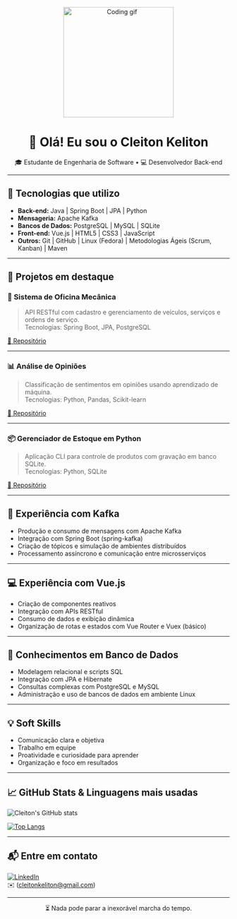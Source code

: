 <p align="center">
  <img src="https://media.giphy.com/media/qgQUggAC3Pfv687qPC/giphy.gif" width="250" alt="Coding gif" />
</p>
<h1 align="center">👋 Olá! Eu sou o Cleiton Keliton</h1>

<p align="center">
🎓 Estudante de Engenharia de Software • 💻 Desenvolvedor Back-end
</p>

---

## 🚀 Tecnologias que utilizo

- **Back-end:** Java | Spring Boot | JPA | Python  
- **Mensageria:** Apache Kafka  
- **Bancos de Dados:** PostgreSQL | MySQL | SQLite  
- **Front-end:** Vue.js | HTML5 | CSS3 | JavaScript  
- **Outros:** Git | GitHub | Linux (Fedora) | Metodologias Ágeis (Scrum, Kanban) | Maven

---

## 💼 Projetos em destaque

### 🔧 Sistema de Oficina Mecânica
> API RESTful com cadastro e gerenciamento de veículos, serviços e ordens de serviço.  
Tecnologias: Spring Boot, JPA, PostgreSQL

[🔗 Repositório](https://github.com/cleitonkeliton/oficina-mecanica)

---

### 📊 Análise de Opiniões
> Classificação de sentimentos em opiniões usando aprendizado de máquina.  
Tecnologias: Python, Pandas, Scikit-learn

[🔗 Repositório](https://github.com/cleitonkeliton/analise-opinioes)

---

### 📦 Gerenciador de Estoque em Python
> Aplicação CLI para controle de produtos com gravação em banco SQLite.  
Tecnologias: Python, SQLite

[🔗 Repositório](https://github.com/cleitonkeliton/controle-estoque-py)

---

## 🔄 Experiência com Kafka

- Produção e consumo de mensagens com Apache Kafka  
- Integração com Spring Boot (spring-kafka)  
- Criação de tópicos e simulação de ambientes distribuídos  
- Processamento assíncrono e comunicação entre microsserviços

---

## 💻 Experiência com Vue.js

- Criação de componentes reativos  
- Integração com APIs RESTful  
- Consumo de dados e exibição dinâmica  
- Organização de rotas e estados com Vue Router e Vuex (básico)

---

## 🧠 Conhecimentos em Banco de Dados

- Modelagem relacional e scripts SQL  
- Integração com JPA e Hibernate  
- Consultas complexas com PostgreSQL e MySQL  
- Administração e uso de bancos de dados em ambiente Linux

---

## 💡 Soft Skills

- Comunicação clara e objetiva  
- Trabalho em equipe  
- Proatividade e curiosidade para aprender  
- Organização e foco em resultados

---

## 📈 GitHub Stats & Linguagens mais usadas

![Cleiton's GitHub stats](https://github-readme-stats.vercel.app/api?username=cleitonkeliton&show_icons=true&theme=radical)

[![Top Langs](https://github-readme-stats.vercel.app/api/top-langs/?username=cleitonkeliton&layout=compact&theme=radical)](https://github.com/cleitonkeliton)

---

## 📬 Entre em contato

[![LinkedIn](https://img.shields.io/badge/LinkedIn-blue?style=flat&logo=linkedin)](https://www.linkedin.com/in/cleitonkeliton)  
✉️ (cleitonkeliton@gmail.com)

---

<p align="center">
  ⏳ Nada pode parar a inexorável marcha do tempo.
</p>
